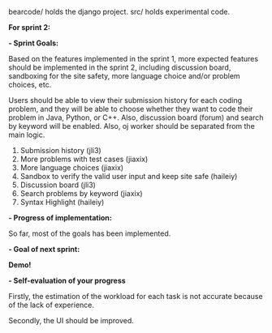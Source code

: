 bearcode/ holds the django project.
src/ holds experimental code.

<b>For sprint 2:</b>

<b></b>

<b> - Sprint Goals:</b>

Based on the features implemented in the sprint 1, more expected features should be implemented in the sprint 2, including discussion board, sandboxing for the site safety, more language choice and/or problem choices, etc.

Users should be able to view their submission history for each coding problem, and they will be able to choose whether they want to code their problem in Java, Python, or C++. Also, discussion board (forum) and search by keyword will be enabled. Also, oj worker should be separated from the main logic.

1. Submission history (jli3)
2. More problems with test cases (jiaxix)
3. More language choices (jiaxix)
4. Sandbox to verify the valid user input and keep site safe (haileiy)
5. Discussion board (jli3)
6. Search problems by keyword (jiaxix)
7. Syntax Highlight (haileiy)

<b> - Progress of implementation:</b>

So far, most of the goals has been implemented.

<b> - Goal of next sprint:</b>

<b> Demo! </b>

<b> - Self-evaluation of your progress</b>

Firstly, the estimation of the workload for each task is not accurate because of the lack of experience.

Secondly, the UI should be improved.



